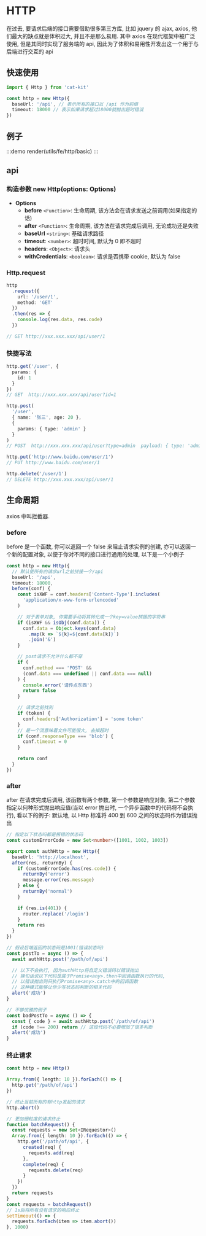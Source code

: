 # HTTP

在过去, 要请求后端的接口需要借助很多第三方库, 比如 jquery 的 ajax, axios, 他们最大的缺点就是体积过大, 并且不是那么易用. 其中 axios 在现代框架中被广泛使用, 但是其同时实现了服务端的 api, 因此为了体积和易用性开发出这一个用于与后端进行交互的 api

## 快速使用

```ts
import { Http } from 'cat-kit'

const http = new Http({
  baseUrl: '/api', // 表示所有的接口以 /api 作为前缀
  timeout: 18000 // 表示如果请求超过18000就抛出超时错误
})
```

## 例子

:::demo
render(utils/fe/http/basic)
:::

## api

### 构造参数 new Http(options: Options)

- **Options**
  - **before** `<Function>`: 生命周期, 该方法会在请求发送之前调用(如果指定的话)
  - **after** `<Function>`: 生命周期, 该方法在请求完成后调用, 无论成功还是失败
  - **baseUrl** `<string>`: 基础请求路径
  - **timeout**: `<number>`: 超时时间, 默认为 0 即不超时
  - **headers**: `<Object>`: 请求头
  - **withCredentials**: `<boolean>`: 请求是否携带 cookie, 默认为 false

### Http.request

```ts
http
  .request({
    url: '/user/1',
    method: 'GET'
  })
  .then(res => {
    console.log(res.data, res.code)
  })

// GET http://xxx.xxx.xxx/api/user/1
```

### 快捷写法

```ts
http.get('/user', {
  params: {
    id: 1
  }
})
// GET  http://xxx.xxx.xxx/api/user?id=1

http.post(
  '/user',
  { name: '张三', age: 20 },
  {
    params: { type: 'admin' }
  }
)
// POST  http://xxx.xxx.xxx/api/user?type=admin  payload: { type: 'admin' }

http.put('http://www.baidu.com/user/1')
// PUT http://www.baidu.com/user/1

http.delete('/user/1')
// DELETE http://xxx.xxx.xxx/api/user/1
```

## 生命周期

axios 中叫拦截器.

### before

before 是一个函数, 你可以返回一个 false 来阻止请求实例的创建, 亦可以返回一个新的配置对象, 以便于你对不同的接口进行通用的处理, 以下是一个小例子

```ts
const http = new Http({
  // 默认使所有的请求url之前拼接一个/api
  baseUrl: '/api',
  timeout: 18000,
  before(conf) {
    const isXWF = conf.headers['Content-Type'].includes(
      'application/x-www-form-urlencoded'
    )

    // 对于表单对象, 你需要手动将其转化成一个key=value拼接的字符串
    if (isXWF && isObj(conf.data)) {
      conf.data = Object.keys(conf.data)
        .map(k => `${k}=${conf.data[k]}`)
        .join('&')
    }

    // post请求不允许什么都不穿
    if (
      conf.method === 'POST' &&
      (conf.data === undefined || conf.data === null)
    ) {
      console.error('请传点东西')
      return false
    }

    // 请求之前找到
    if (token) {
      conf.headers['Authorization'] = 'some token'
    }
    // 是一个流意味着文件可能很大, 去掉超时
    if (conf.responseType === 'blob') {
      conf.timeout = 0
    }

    return conf
  }
})
```

### after

after 在请求完成后调用, 该函数有两个参数, 第一个参数是响应对象, 第二个参数指定以何种形式抛出响应值(当以 error 抛出时,
一个异步函数中的代码将不会执行), 看以下的例子:
默认地, 以 Http 标准将 400 到 600 之间的状态码作为错误抛出

```ts
// 指定以下状态吗都是报错的状态码
const customErrorCode = new Set<number>([1001, 1002, 1003])

export const authHttp = new Http({
  baseUrl: 'http://localhost',
  after(res, returnBy) {
    if (customErrorCode.has(res.code)) {
      returnBy('error')
      message.error(res.message)
    } else {
      returnBy('normal')
    }

    if (res.is(401)) {
      router.replace('/login')
    }
    return res
  }
})

// 假设后端返回的状态码是1001(错误状态吗)
const postTo = async () => {
  await authHttp.post('/path/of/api')

  // 以下不会执行, 因为authHttp将自定义错误码以错误抛出
  // 换句话说以下代码是属于Promise<any>.then中回调函数执行的代码,
  // 以错误抛出则只执行Promise<any>.catch中的回调函数
  // 这种模式能够让你少写状态码判断的相关代码
  alert('成功')
}

// 不够优雅的例子
const badPostTo = async () => {
  const { code } = await authHttp.post('/path/of/api')
  if (code !== 200) return // 这段代码不必要增加了很多判断
  alert('成功')
}
```

### 终止请求

```ts
const http = new Http()

Array.from({ length: 10 }).forEach(() => {
  http.get('/path/of/api')
})

// 终止当前所有的有http发起的请求
http.abort()

// 更加细粒度的请求终止
function batchRequest() {
  const requests = new Set<IRequestor>()
  Array.from({ length: 10 }).forEach(() => {
    http.get('/path/of/api', {
      created(req) {
        requests.add(req)
      },
      complete(req) {
        requests.delete(req)
      }
    })
  })
  return requests
}
const requests = batchRequest()
// 1s后将所有没有请求的响应终止
setTimeout(() => {
  requests.forEach(item => item.abort())
}, 1000)

```
